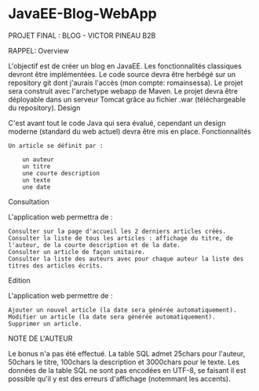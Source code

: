 # JavaEE-Blog-WebApp
PROJET FINAL : BLOG - VICTOR PINEAU B2B

RAPPEL:
Overview

L'objectif est de créer un blog en JavaEE. Les fonctionnalités classiques devront être implémentées. Le code source devra être herbégé sur un repository git dont j'aurais l'accès (mon compte: romainsessa). Le projet sera construit avec l'archetype webapp de Maven. Le projet devra être déployable dans un serveur Tomcat grâce au fichier .war (téléchargeable du repository).
Design

C'est avant tout le code Java qui sera évalué, cependant un design moderne (standard du web actuel) devra être mis en place.
Fonctionnalités

    Un article se définit par :

        un auteur
        un titre
        une courte description
        un texte
        une date

Consultation

L'application web permettra de :

    Consulter sur la page d'accueil les 2 derniers articles créés.
    Consulter la liste de tous les articles : affichage du titre, de l'auteur, de la courte description et de la date.
    Consulter un article de façon unitaire.
    Consulter la liste des auteurs avec pour chaque auteur la liste des titres des articles écrits.

Edition

L'application web permettre de :

    Ajouter un nouvel article (la date sera générée automatiquement).
    Modifier un article (la date sera générée automatiquement).
    Supprimer un article.

NOTE DE L'AUTEUR

Le bonus n'a pas été effectué. 
La table SQL admet 25chars pour l'auteur, 50chars le titre, 100chars la description et 3000chars pour le texte. 
Les données de la table SQL ne sont pas encodées en UTF-8, se faisant il est possible qu'il y est des erreurs d'affichage (notemmant les accents).
